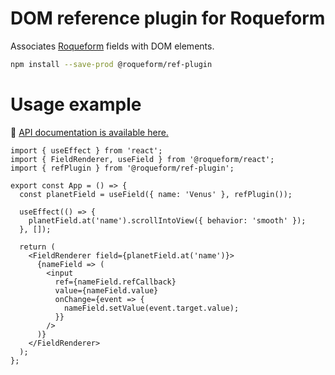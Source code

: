 # DOM reference plugin for Roqueform

Associates [Roqueform](https://github.com/smikhalevski/roqueform#readme) fields with DOM elements.

```sh
npm install --save-prod @roqueform/ref-plugin
```

# Usage example

🔎 [API documentation is available here.](https://smikhalevski.github.io/roqueform/modules/ref_plugin.html)

```tsx
import { useEffect } from 'react';
import { FieldRenderer, useField } from '@roqueform/react';
import { refPlugin } from '@roqueform/ref-plugin';

export const App = () => {
  const planetField = useField({ name: 'Venus' }, refPlugin());

  useEffect(() => {
    planetField.at('name').scrollIntoView({ behavior: 'smooth' });
  }, []);

  return (
    <FieldRenderer field={planetField.at('name')}>
      {nameField => (
        <input
          ref={nameField.refCallback}
          value={nameField.value}
          onChange={event => {
            nameField.setValue(event.target.value);
          }}
        />
      )}
    </FieldRenderer>
  );
};
```
